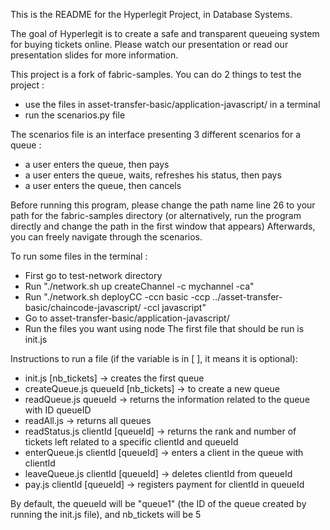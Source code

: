 This is the README for the Hyperlegit Project, in Database Systems.

The goal of Hyperlegit is to create a safe and transparent queueing system for buying tickets online. Please watch our presentation or read our presentation slides for more information.

This project is a fork of fabric-samples.
You can do 2 things to test the project :
- use the files in asset-transfer-basic/application-javascript/ in a terminal
- run the scenarios.py file

The scenarios file is an interface presenting 3 different scenarios for a queue : 
- a user enters the queue, then pays
- a user enters the queue, waits, refreshes his status, then pays
- a user enters the queue, then cancels

Before running this program, please change the path name line 26 to your path for the fabric-samples directory (or alternatively, run the program directly and change the path in the first window that appears)
Afterwards, you can freely navigate through the scenarios.

To run some files in the terminal :
- First go to test-network directory
- Run "./network.sh up createChannel -c mychannel -ca"
- Run "./network.sh deployCC -ccn basic -ccp ../asset-transfer-basic/chaincode-javascript/ -ccl javascript"
- Go to asset-transfer-basic/application-javascript/
- Run the files you want using node
The first file that should be run is init.js

Instructions to run a file (if the variable is in [ ], it means it is optional):
- init.js [nb_tickets] -> creates the first queue
- createQueue.js queueId [nb_tickets] -> to create a new queue
- readQueue.js queueId -> returns the information related to the queue with ID queueID
- readAll.js -> returns all queues
- readStatus.js clientId [queueId] -> returns the rank and number of tickets left related to a specific clientId and queueId
- enterQueue.js clientId [queueId] -> enters a client in the queue with clientId
- leaveQueue.js clientId [queueId] -> deletes clientId from queueId
- pay.js clientId [queueId] -> registers payment for clientId in queueId

By default, the queueId will be "queue1" (the ID of the queue created by running the init.js file), and nb_tickets will be 5
